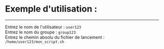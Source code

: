 # Exemple d'utilisation :
-----------------------
Entrez le nom de l'utilisateur : `user123`  
Entrez le nom du groupe : `group123`  
Entrez le chemin absolu du fichier de lancement : `/home/user123/mon_script.sh`

